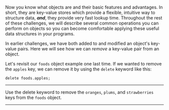 <div class="challenge-instructions basic-data-structures"><div><section id="description">
<p>Now you know what objects are and their basic features and advantages. In short, they are key-value stores which provide a flexible, intuitive way to structure data, <em><strong>and</strong></em>, they provide very fast lookup time. Throughout the rest of these challenges, we will describe several common operations you can perform on objects so you can become comfortable applying these useful data structures in your programs.</p>
<p>In earlier challenges, we have both added to and modified an object's key-value pairs. Here we will see how we can <em>remove</em> a key-value pair from an object.</p>
<p>Let's revisit our <code>foods</code> object example one last time. If we wanted to remove the <code>apples</code> key, we can remove it by using the <code>delete</code> keyword like this:</p>
<pre class="language-js"><code class="language-js"><span class="token keyword">delete</span> foods<span class="token punctuation">.</span>apples<span class="token punctuation">;</span>
</code></pre>
</section></div><hr/><div><section id="instructions">
<p>Use the delete keyword to remove the <code>oranges</code>, <code>plums</code>, and <code>strawberries</code> keys from the <code>foods</code> object.</p>
</section></div><hr/></div>